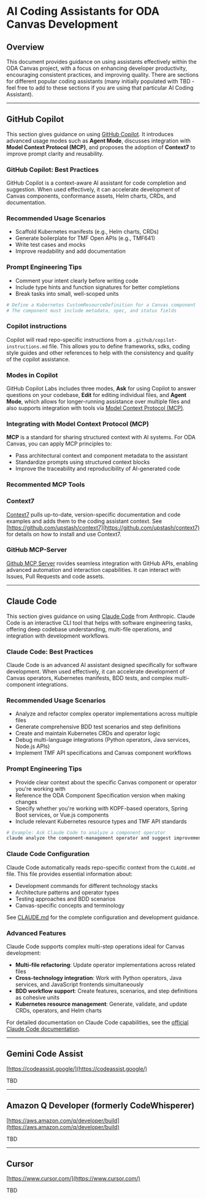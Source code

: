 # AI Coding Assistants for ODA Canvas Development

## Overview


This document provides guidance on using assistants effectively within the ODA Canvas project, with a focus on enhancing developer productivity, encouraging consistent practices, and improving quality. 
There are sections for different popular coding assistants (many initially populated with TBD - feel free to add to these sections if you are using that particular AI Coding Assistant).


---

## GitHub Copilot

This section gives guidance on using [GitHub Copilot](https://github.com/features/copilot). 
It introduces advanced usage modes such as **Agent Mode**, discusses integration with **Model Context Protocol (MCP)**, and proposes the adoption of **Context7** to improve prompt clarity and reusability.

### GitHub Copilot: Best Practices

GitHub Copilot is a context-aware AI assistant for code completion and suggestion. When used effectively, it can accelerate development of Canvas components, conformance assets, Helm charts, CRDs, and documentation.

### Recommended Usage Scenarios
- Scaffold Kubernetes manifests (e.g., Helm charts, CRDs)
- Generate boilerplate for TMF Open APIs (e.g., TMF641)
- Write test cases and mocks
- Improve readability and add documentation

### Prompt Engineering Tips
- Comment your intent clearly before writing code
- Include type hints and function signatures for better completions
- Break tasks into small, well-scoped units

```python
# Define a Kubernetes CustomResourceDefinition for a Canvas component
# The component must include metadata, spec, and status fields
```

### Copilot instructions

Copilot will read repo-specific instructions from a `.github/copilot-instructions.md` file. This allows you to define frameworks, sdks, coding style guides and other references to help with the consistency and quality of the copilot assistance.

### Modes in Copilot 

GitHub Copilot Labs includes three modes, **Ask** for using Copilot to answer questions on your codebase, **Edit** for editing individual files,
and **Agent Mode**, which allows for longer-running assistance over multiple files and also supports integration with tools via [Model Context Protocol (MCP)](https://modelcontextprotocol.io/introduction).



### Integrating with Model Context Protocol (MCP)

**MCP** is a standard for sharing structured context with AI systems. For ODA Canvas, you can apply MCP principles to:

- Pass architectural context and component metadata to the assistant
- Standardize prompts using structured context blocks
- Improve the traceability and reproducibility of AI-generated code

### Recommented MCP Tools

### Context7

[Context7](https://context7.com/) pulls up-to-date, version-specific documentation and code examples  and adds them to the coding assistant context.
See [https://github.com/upstash/context7](https://github.com/upstash/context7) for details on how to install and use Context7.

### GitHub MCP-Server

[Github MCP Server](https://github.com/github/github-mcp-server) rovides seamless integration with GitHub APIs, enabling advanced automation and interaction capabilities. 
It can interact with Issues, Pull Requests and code assets.

---

## Claude Code

This section gives guidance on using [Claude Code](https://claude.ai/code) from Anthropic. 
Claude Code is an interactive CLI tool that helps with software engineering tasks, offering deep codebase understanding, multi-file operations, and integration with development workflows.

### Claude Code: Best Practices

Claude Code is an advanced AI assistant designed specifically for software development. When used effectively, it can accelerate development of Canvas operators, Kubernetes manifests, BDD tests, and complex multi-component integrations.

### Recommended Usage Scenarios
- Analyze and refactor complex operator implementations across multiple files
- Generate comprehensive BDD test scenarios and step definitions
- Create and maintain Kubernetes CRDs and operator logic
- Debug multi-language integrations (Python operators, Java services, Node.js APIs)
- Implement TMF API specifications and Canvas component workflows

### Prompt Engineering Tips
- Provide clear context about the specific Canvas component or operator you're working with
- Reference the ODA Component Specification version when making changes
- Specify whether you're working with KOPF-based operators, Spring Boot services, or Vue.js components
- Include relevant Kubernetes resource types and TMF API standards

```bash
# Example: Ask Claude Code to analyze a component operator
claude analyze the component-management operator and suggest improvements for handling v1beta4 to v1 migrations
```

### Claude Code Configuration

Claude Code automatically reads repo-specific context from the `CLAUDE.md` file. This file provides essential information about:

- Development commands for different technology stacks
- Architecture patterns and operator types
- Testing approaches and BDD scenarios
- Canvas-specific concepts and terminology

See [CLAUDE.md](CLAUDE.md) for the complete configuration and development guidance.

### Advanced Features

Claude Code supports complex multi-step operations ideal for Canvas development:

- **Multi-file refactoring**: Update operator implementations across related files
- **Cross-technology integration**: Work with Python operators, Java services, and JavaScript frontends simultaneously
- **BDD workflow support**: Create features, scenarios, and step definitions as cohesive units
- **Kubernetes resource management**: Generate, validate, and update CRDs, operators, and Helm charts

For detailed documentation on Claude Code capabilities, see the [official Claude Code documentation](https://docs.anthropic.com/en/docs/claude-code).

---

## Gemini Code Assist

[https://codeassist.google/](https://codeassist.google/)

TBD 

---

## Amazon Q Developer (formerly CodeWhisperer)

[https://aws.amazon.com/q/developer/build](https://aws.amazon.com/q/developer/build)

TBD

---

## Cursor

[https://www.cursor.com/](https://www.cursor.com/)

TBD




